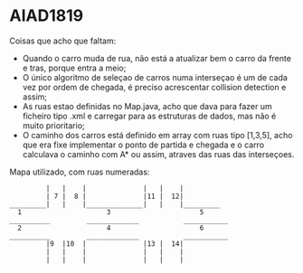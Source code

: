 # AIAD1819

Coisas que acho que faltam:

  - Quando o carro muda de rua, não está a atualizar bem o carro da frente e tras, porque entra a meio;
  - O único algoritmo de seleçao de carros numa interseçao é um de cada vez por ordem de chegada, é preciso acrescentar collision detection e assim;
  - As ruas estao definidas no Map.java, acho que dava para fazer um ficheiro tipo .xml e carregar para as estruturas de dados, mas não é muito prioritario;
  - O caminho dos carros está definido em array com ruas tipo [1,3,5], acho que era fixe implementar o ponto de partida e chegada e o carro calculava o caminho com A* ou assim, atraves das ruas das interseçoes.
  
 
 
 Mapa utilizado, com ruas numeradas:
  
             |   |    |              |   |    |
             | 7 |  8 |              |11 |  12| 
    _________|   |    |______________|   |    |_________
      1                     3                      5
    __________         _____________           ___________
      2                     4                      6
    __________         _____________           ___________
             |9  |10  |              |13 |  14| 
             |   |    |              |   |    | 
             |   |    |              |   |    |
